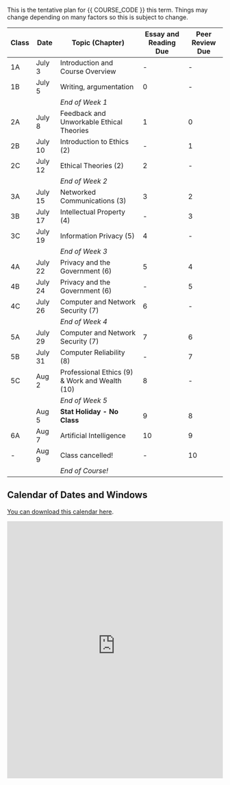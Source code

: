 This is the tentative plan for {{ COURSE_CODE }} this term.
Things may change depending on many factors so this is subject to change.

| Class | Date    | Topic (Chapter)                          | Essay and Reading Due | Peer Review Due |
|-------|---------|------------------------------------------|-----------------------|-----------------|
| 1A    | July 3  | Introduction and Course Overview         | -                     | -               |
| 1B    | July 5  | Writing, argumentation                   | 0                     | -               |
|       |         | *End of Week 1*                          |                       |                 |
| 2A    | July 8  | Feedback and Unworkable Ethical Theories | 1                     | 0               |
| 2B    | July 10 | Introduction to Ethics (2)               | -                     | 1               |
| 2C    | July 12 | Ethical Theories (2)                     | 2                     | -               |
|       |         | *End of Week 2*                          |                       |                 |
| 3A    | July 15 | Networked Communications (3)             | 3                     | 2               |
| 3B    | July 17 | Intellectual Property (4)                | -                     | 3               |
| 3C    | July 19 | Information Privacy (5)                  | 4                     | -               |
|       |         | *End of Week 3*                          |                       |                 |
| 4A    | July 22 | Privacy and the Government (6)           | 5                     | 4               |
| 4B    | July 24 | Privacy and the Government (6)           | -                     | 5               |
| 4C    | July 26 | Computer and Network Security (7)        | 6                     | -               |
|       |         | *End of Week 4*                          |                       |                 |
| 5A    | July 29 | Computer and Network Security (7)        | 7                     | 6               |
| 5B    | July 31 | Computer Reliability (8)                 | -                     | 7               |
| 5C    | Aug 2   | Professional Ethics (9) & Work and Wealth (10)                 | 8                     | -               |
|       |         | *End of Week 5*                          |                       |                 |
|       | Aug 5   | **Stat Holiday - No Class**              | 9                     | 8               |
| 6A    | Aug 7   | Artificial Intelligence                     | 10                    | 9               |
| -     | Aug 9   | Class cancelled!                         | -                     | 10              |
|       |         | *End of Course!*                         |                       |                 |

## Calendar of Dates and Windows

[You can download this calendar here](webcal://p134-caldav.icloud.com/published/2/MTczNTA3MzQ2MTczNTA3M77mVqJVfW7xU_1BEnn2jR_KOwdBlguAaANhPYR9B93I9ufNUiscrmMnE8-DhPPHLhgfOMuZh23N6feMUBVkMFY).

<iframe id="open-web-calendar" 
    style="background:url('https://raw.githubusercontent.com/niccokunzmann/open-web-calendar/master/static/img/loaders/circular-loader.gif') center center no-repeat;"
    src="https://open-web-calendar.hosted.quelltext.eu/calendar.html?url=https%3A%2F%2Fp134-caldav.icloud.com%2Fpublished%2F2%2FMTczNTA3MzQ2MTczNTA3M77mVqJVfW7xU_1BEnn2jR_KOwdBlguAaANhPYR9B93I9ufNUiscrmMnE8-DhPPHLhgfOMuZh23N6feMUBVkMFY"
    sandbox="allow-scripts allow-same-origin allow-top-navigation"
    allowTransparency="true" scrolling="no" 
    frameborder="0" height="600px" width="100%"></iframe>